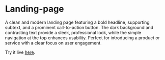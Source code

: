 # Landing-page

A clean and modern landing page featuring a bold headline, supporting subtext, and a prominent call-to-action button. The dark background and contrasting text provide a sleek, professional look, while the simple navigation at the top enhances usability. Perfect for introducing a product or service with a clear focus on user engagement.

Try it live [here](https://anwarmadani.github.io/Landing-page/).

